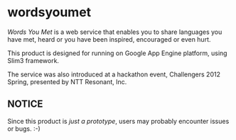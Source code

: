 # wordsyoumet

*Words You Met* is a web service that enables you to share languages you have met, heard or you have been inspired, encouraged or even hurt.

This product is designed for running on Google App Engine platform, using Slim3 framework.

The service was also introduced at a hackathon event, Challengers 2012 Spring, presented by NTT Resonant, Inc.

## NOTICE

Since this product is *just a prototype*, users may probably encounter issues or bugs. :-)
